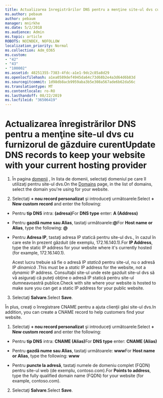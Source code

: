 ```yaml
---
title: Actualizarea înregistrărilor DNS pentru a menţine site-ul dvs cu furnizorul de găzduire curent
ms.author: pebaum
author: pebaum
manager: mnirkhe
ms.date: 5/2/2018
ms.audience: Admin
ms.topic: article
ROBOTS: NOINDEX, NOFOLLOW
localization_priority: Normal
ms.collection: Adm_O365
ms.custom:
- "42"
- "43"
- "100002"
ms.assetid: 48251355-7383-4fdc-a1e1-9dc2c85a8d29
ms.openlocfilehash: a1ea0589def4945da64c73d68b2e4a3d64d6b83d
ms.sourcegitcommit: 1d98db8acb9959aba3b5e308a567ade6b62da56c
ms.translationtype: MT
ms.contentlocale: ro-RO
ms.lasthandoff: 08/22/2019
ms.locfileid: "36506419"
---
```

# <a name="update-dns-records-to-keep-your-website-with-your-current-hosting-provider"></a><span data-ttu-id="f6f2a-102">Actualizarea înregistrărilor DNS pentru a menţine site-ul dvs cu furnizorul de găzduire curent</span><span class="sxs-lookup"><span data-stu-id="f6f2a-102">Update DNS records to keep your website with your current hosting provider</span></span>

1. <span data-ttu-id="f6f2a-103">În pagina [domenii](https://portal.office.com/adminportal/home#/Domains) , în lista de domenii, selectaţi domeniul pe care îl utilizaţi pentru site-ul dvs.</span><span class="sxs-lookup"><span data-stu-id="f6f2a-103">On the [Domains](https://portal.office.com/adminportal/home#/Domains) page, in the list of domains, select the domain you're using for your website.</span></span>

2. <span data-ttu-id="f6f2a-104">Selectaţi **+ nou record personalizat** şi introduceţi următoarele:</span><span class="sxs-lookup"><span data-stu-id="f6f2a-104">Select **+ New custom record** and enter the following:</span></span>

  - <span data-ttu-id="f6f2a-105">Pentru **tip DNS** intra: **(adresa)**</span><span class="sxs-lookup"><span data-stu-id="f6f2a-105">For **DNS type** enter: **A (Address)**</span></span>

  - <span data-ttu-id="f6f2a-106">Pentru **gazdă nume sau Alias**, tastaţi următoarele:**@**</span><span class="sxs-lookup"><span data-stu-id="f6f2a-106">For **Host name or Alias**, type the following: **@**</span></span>

  - <span data-ttu-id="f6f2a-107">Pentru **Adresa IP**, tastaţi adresa IP statică pentru site-ul dvs., în cazul în care este în prezent găzduit (de exemplu, 172.16.140.1).</span><span class="sxs-lookup"><span data-stu-id="f6f2a-107">For **IP Address**, type the static IP address for your website where it's currently hosted (for example, 172.16.140.1).</span></span>

    <span data-ttu-id="f6f2a-108">Acest lucru trebuie să fie o adresă IP *statică* pentru site-ul, nu o adresă IP *dinamică* .</span><span class="sxs-lookup"><span data-stu-id="f6f2a-108">This must be a  *static*  IP address for the website, not a  *dynamic*  IP address.</span></span> <span data-ttu-id="f6f2a-109">Consultaþi site-ul unde este gazduit site-ul dvs să vă asiguraţi că puteţi obţine o adresă IP statică pentru site-ul dumneavoastră publice.</span><span class="sxs-lookup"><span data-stu-id="f6f2a-109">Check with site where your website is hosted to make sure you can get a static IP address for your public website.</span></span>

3. <span data-ttu-id="f6f2a-110">Selectaţi **Salvare**.</span><span class="sxs-lookup"><span data-stu-id="f6f2a-110">Select **Save**.</span></span>

<span data-ttu-id="f6f2a-111">În plus, creaţi o înregistrare CNAME pentru a ajuta clienţii găsi site-ul dvs.</span><span class="sxs-lookup"><span data-stu-id="f6f2a-111">In addition, you can create a CNAME record to help customers find your website.</span></span>
  
1. <span data-ttu-id="f6f2a-112">Selectaţi **+ nou record personalizat** şi introduceţi următoarele:</span><span class="sxs-lookup"><span data-stu-id="f6f2a-112">Select **+ New custom record** and enter the following:</span></span>

  - <span data-ttu-id="f6f2a-113">Pentru **tip DNS** intra: **CNAME (Alias)**</span><span class="sxs-lookup"><span data-stu-id="f6f2a-113">For **DNS type** enter: **CNAME (Alias)**</span></span>

  - <span data-ttu-id="f6f2a-114">Pentru **gazdă nume sau Alias**, tastaţi următoarele: **www**</span><span class="sxs-lookup"><span data-stu-id="f6f2a-114">For **Host name or Alias**, type the following: **www**</span></span>

  - <span data-ttu-id="f6f2a-115">Pentru **puncte la adresă**, tastaţi numele de domeniu complet (FQDN) pentru site-ul web (de exemplu, contoso.com).</span><span class="sxs-lookup"><span data-stu-id="f6f2a-115">For **Points to address**, type the fully qualified domain name (FQDN) for your website (for example, contoso.com).</span></span>

2. <span data-ttu-id="f6f2a-116">Selectaţi **Salvare**.</span><span class="sxs-lookup"><span data-stu-id="f6f2a-116">Select **Save**.</span></span>
